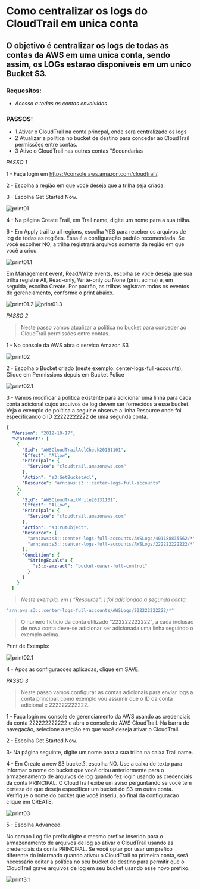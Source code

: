 # Como centralizar os logs do CloudTrail em unica conta 

## O objetivo é centralizar os logs de todas as contas da AWS em uma unica conta, sendo assim, os LOGs estarao disponiveis em um unico Bucket S3.

### **Requesitos:**

- *Acesso a todas as contas envolvidas*


### **PASSOS:**

* 1 Ativar o CloudTrail na conta princpal, onde sera centralizado os logs
* 2 Atualizar a política no bucket de destino para conceder ao CloudTrail permissões entre contas.
* 3 Ative o CloudTrail nas outras contas "Secundarias

*PASSO 1*


1 - Faça login em https://console.aws.amazon.com/cloudtrail/.

2 - Escolha a região em que você deseja que a trilha seja criada.

3 - Escolha Get Started Now.

![print01](/prints/01.png)

4 - Na página Create Trail, em Trail name, digite um nome para a sua trilha.

6 - Em Apply trail to all regions, escolha YES para receber os arquivos de log de todas as regiões. Essa é a configuração padrão recomendada. Se você escolher NO, a trilha registrará arquivos somente da região em que você a criou.

![print01.1](/prints/01.1.png)


Em Management event, Read/Write events, escolha se você deseja que sua trilha registre All, Read-only, Write-only ou None (print acima)
e, em seguida, escolha Create. Por padrão, as trilhas registram todos os eventos de gerenciamento, conforme o print abaixo.

![print01.2](/prints/01.2.png)
![print01.3](/prints/01.3.png)

*PASSO 2*

> Neste passo vamos atualizar a política no bucket para conceder ao CloudTrail permissões entre contas.

1 - No console da AWS abra o servico Amazon S3

![print02](/prints/02.png)

2 - Escolha o Bucket criado (neste exemplo: center-logs-full-accounts), Clique em Permissions depois em Bucket Police

![print02.1](/prints/2.1.png)

3 - Vamos modificar a política existente para adicionar uma linha para cada conta adicional cujos arquivos de log devem ser fornecidos a esse bucket. Veja o exemplo de política a seguir e observe a linha Resource onde foi especificando o ID 22222222222 de uma segunda conta.

```yaml 
{
  "Version": "2012-10-17",
  "Statement": [
    {
      "Sid": "AWSCloudTrailAclCheck20131101",
      "Effect": "Allow",
      "Principal": {
        "Service": "cloudtrail.amazonaws.com"
      },
      "Action": "s3:GetBucketAcl",
      "Resource": "arn:aws:s3:::center-logs-full-accounts"
    },
    {
      "Sid": "AWSCloudTrailWrite20131101",
      "Effect": "Allow",
      "Principal": {
        "Service": "cloudtrail.amazonaws.com"
      },
      "Action": "s3:PutObject",
      "Resource": [
        "arn:aws:s3:::center-logs-full-accounts/AWSLogs/401188835562/*",
        "arn:aws:s3:::center-logs-full-accounts/AWSLogs/222222222222/*"
      ],
      "Condition": { 
        "StringEquals": { 
          "s3:x-amz-acl": "bucket-owner-full-control" 
        }
      }
    }
  ]

```
> _Neste exemplo, em ( "Resource": ) foi adicionado a segunda conta:_ 

```bash
"arn:aws:s3:::center-logs-full-accounts/AWSLogs/222222222222/*"
```
> O numero ficticio da conta utilizado "222222222222", a cada inclusao de nova conta deve-se adicionar ser adicionada uma linha seguindo o exemplo acima.

Print de Exemplo:

![print02.1](/prints/2.2.png)


4 - Apos as configuracoes aplicadas, clique em SAVE.

*PASSO 3* 

> Neste passo vamos configurar as contas adicionais para enviar logs a conta principal,
como exemplo vou assumir que o ID da conta adicional é 222222222222.


1 - Faça login no console de gerenciamento da AWS usando as credenciais da conta 222222222222 e abra o console do AWS CloudTrail. Na barra de navegação, selecione a região em que você deseja ativar o CloudTrail.

2 - Escolha Get Started Now.

3- Na página seguinte, digite um nome para a sua trilha na caixa Trail name.

4 - Em Create a new S3 bucket?, escolha NO. Use a caixa de texto para informar o nome do bucket que você criou anteriormente para o armazenamento de arquivos de log quando fez login usando as credenciais da conta PRINCIPAL. O CloudTrail exibe um aviso perguntando se você tem certeza de que deseja especificar um bucket do S3 em outra conta. Verifique o nome do bucket que você inseriu, ao final da configuracao clique em CREATE.

![print03](/prints/3.png)

5 - Escolha Advanced.

No campo Log file prefix digite o mesmo prefixo inserido para o armazenamento de arquivos de log ao ativar o CloudTrail usando as credenciais da conta PRINCIPAL. Se você optar por usar um prefixo diferente do informado quando ativou o CloudTrail na primeira conta, será necessário editar a política no seu bucket de destino para permitir que o CloudTrail grave arquivos de log em seu bucket usando esse novo prefixo.


![print3.1](/prints/3.1.png)



